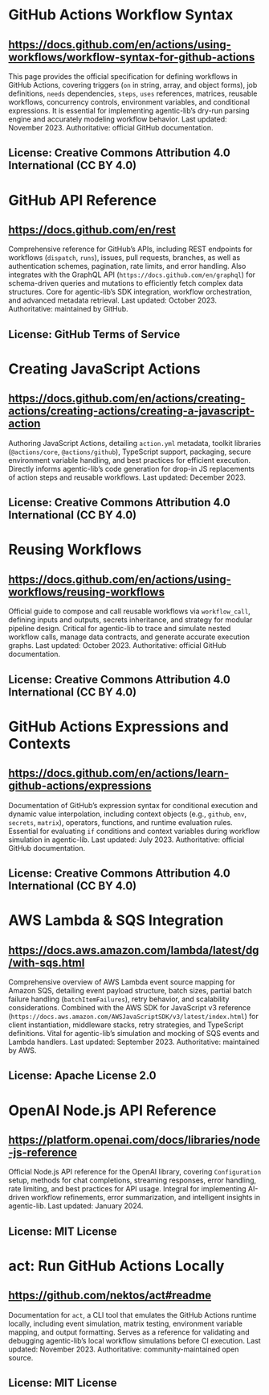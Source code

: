 # GitHub Actions Workflow Syntax
## https://docs.github.com/en/actions/using-workflows/workflow-syntax-for-github-actions
This page provides the official specification for defining workflows in GitHub Actions, covering triggers (`on` in string, array, and object forms), job definitions, `needs` dependencies, `steps`, `uses` references, matrices, reusable workflows, concurrency controls, environment variables, and conditional expressions. It is essential for implementing agentic-lib’s dry-run parsing engine and accurately modeling workflow behavior. Last updated: November 2023. Authoritative: official GitHub documentation.
## License: Creative Commons Attribution 4.0 International (CC BY 4.0)

# GitHub API Reference
## https://docs.github.com/en/rest
Comprehensive reference for GitHub’s APIs, including REST endpoints for workflows (`dispatch`, `runs`), issues, pull requests, branches, as well as authentication schemes, pagination, rate limits, and error handling. Also integrates with the GraphQL API (`https://docs.github.com/en/graphql`) for schema-driven queries and mutations to efficiently fetch complex data structures. Core for agentic-lib’s SDK integration, workflow orchestration, and advanced metadata retrieval. Last updated: October 2023. Authoritative: maintained by GitHub.
## License: GitHub Terms of Service

# Creating JavaScript Actions
## https://docs.github.com/en/actions/creating-actions/creating-actions/creating-a-javascript-action
Authoring JavaScript Actions, detailing `action.yml` metadata, toolkit libraries (`@actions/core`, `@actions/github`), TypeScript support, packaging, secure environment variable handling, and best practices for efficient execution. Directly informs agentic-lib’s code generation for drop-in JS replacements of action steps and reusable workflows. Last updated: December 2023.
## License: Creative Commons Attribution 4.0 International (CC BY 4.0)

# Reusing Workflows
## https://docs.github.com/en/actions/using-workflows/reusing-workflows
Official guide to compose and call reusable workflows via `workflow_call`, defining inputs and outputs, secrets inheritance, and strategy for modular pipeline design. Critical for agentic-lib to trace and simulate nested workflow calls, manage data contracts, and generate accurate execution graphs. Last updated: October 2023. Authoritative: official GitHub documentation.
## License: Creative Commons Attribution 4.0 International (CC BY 4.0)

# GitHub Actions Expressions and Contexts
## https://docs.github.com/en/actions/learn-github-actions/expressions
Documentation of GitHub’s expression syntax for conditional execution and dynamic value interpolation, including context objects (e.g., `github`, `env`, `secrets`, `matrix`), operators, functions, and runtime evaluation rules. Essential for evaluating `if` conditions and context variables during workflow simulation in agentic-lib. Last updated: July 2023. Authoritative: official GitHub documentation.
## License: Creative Commons Attribution 4.0 International (CC BY 4.0)

# AWS Lambda & SQS Integration
## https://docs.aws.amazon.com/lambda/latest/dg/with-sqs.html
Comprehensive overview of AWS Lambda event source mapping for Amazon SQS, detailing event payload structure, batch sizes, partial batch failure handling (`batchItemFailures`), retry behavior, and scalability considerations. Combined with the AWS SDK for JavaScript v3 reference (`https://docs.aws.amazon.com/AWSJavaScriptSDK/v3/latest/index.html`) for client instantiation, middleware stacks, retry strategies, and TypeScript definitions. Vital for agentic-lib’s simulation and mocking of SQS events and Lambda handlers. Last updated: September 2023. Authoritative: maintained by AWS.
## License: Apache License 2.0

# OpenAI Node.js API Reference
## https://platform.openai.com/docs/libraries/node-js-reference
Official Node.js API reference for the OpenAI library, covering `Configuration` setup, methods for chat completions, streaming responses, error handling, rate limiting, and best practices for API usage. Integral for implementing AI-driven workflow refinements, error summarization, and intelligent insights in agentic-lib. Last updated: January 2024.
## License: MIT License

# act: Run GitHub Actions Locally
## https://github.com/nektos/act#readme
Documentation for `act`, a CLI tool that emulates the GitHub Actions runtime locally, including event simulation, matrix testing, environment variable mapping, and output formatting. Serves as a reference for validating and debugging agentic-lib’s local workflow simulations before CI execution. Last updated: November 2023. Authoritative: community-maintained open source.
## License: MIT License